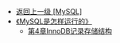 - [返回上一级 [MySQL]](笔记/数据库/MySQL/)
- [《MySQL是怎样运行的》](笔记/数据库/MySQL/《MySQL是怎样运行的》/)
  - [第4章InnoDB记录存储结构](笔记/数据库/MySQL/《MySQL是怎样运行的》/第4章InnoDB记录存储结构.md)
